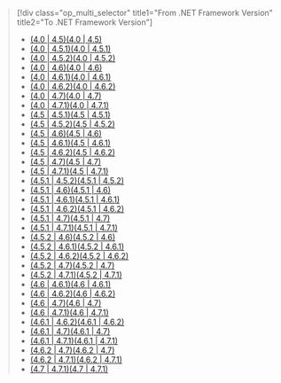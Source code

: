 > [!div class="op_multi_selector" title1="From .NET Framework Version" title2="To .NET Framework Version"]
> - [<span data-ttu-id="d90e7-101">(4.0 | 4.5)</span><span class="sxs-lookup"><span data-stu-id="d90e7-101">(4.0 | 4.5)</span></span>](~/docs/framework/migration-guide/retargeting/4.0-4.5.md)
> - [<span data-ttu-id="d90e7-102">(4.0 | 4.5.1)</span><span class="sxs-lookup"><span data-stu-id="d90e7-102">(4.0 | 4.5.1)</span></span>](~/docs/framework/migration-guide/retargeting/4.0-4.5.1.md)
> - [<span data-ttu-id="d90e7-103">(4.0 | 4.5.2)</span><span class="sxs-lookup"><span data-stu-id="d90e7-103">(4.0 | 4.5.2)</span></span>](~/docs/framework/migration-guide/retargeting/4.0-4.5.2.md)
> - [<span data-ttu-id="d90e7-104">(4.0 | 4.6)</span><span class="sxs-lookup"><span data-stu-id="d90e7-104">(4.0 | 4.6)</span></span>](~/docs/framework/migration-guide/retargeting/4.0-4.6.md)
> - [<span data-ttu-id="d90e7-105">(4.0 | 4.6.1)</span><span class="sxs-lookup"><span data-stu-id="d90e7-105">(4.0 | 4.6.1)</span></span>](~/docs/framework/migration-guide/retargeting/4.0-4.6.1.md)
> - [<span data-ttu-id="d90e7-106">(4.0 | 4.6.2)</span><span class="sxs-lookup"><span data-stu-id="d90e7-106">(4.0 | 4.6.2)</span></span>](~/docs/framework/migration-guide/retargeting/4.0-4.6.2.md)
> - [<span data-ttu-id="d90e7-107">(4.0 | 4.7)</span><span class="sxs-lookup"><span data-stu-id="d90e7-107">(4.0 | 4.7)</span></span>](~/docs/framework/migration-guide/retargeting/4.0-4.7.md)
> - [<span data-ttu-id="d90e7-108">(4.0 | 4.7.1)</span><span class="sxs-lookup"><span data-stu-id="d90e7-108">(4.0 | 4.7.1)</span></span>](~/docs/framework/migration-guide/retargeting/4.0-4.7.1.md)
> - [<span data-ttu-id="d90e7-109">(4.5 | 4.5.1)</span><span class="sxs-lookup"><span data-stu-id="d90e7-109">(4.5 | 4.5.1)</span></span>](~/docs/framework/migration-guide/retargeting/4.5-4.5.1.md)
> - [<span data-ttu-id="d90e7-110">(4.5 | 4.5.2)</span><span class="sxs-lookup"><span data-stu-id="d90e7-110">(4.5 | 4.5.2)</span></span>](~/docs/framework/migration-guide/retargeting/4.5-4.5.2.md)
> - [<span data-ttu-id="d90e7-111">(4.5 | 4.6)</span><span class="sxs-lookup"><span data-stu-id="d90e7-111">(4.5 | 4.6)</span></span>](~/docs/framework/migration-guide/retargeting/4.5-4.6.md)
> - [<span data-ttu-id="d90e7-112">(4.5 | 4.6.1)</span><span class="sxs-lookup"><span data-stu-id="d90e7-112">(4.5 | 4.6.1)</span></span>](~/docs/framework/migration-guide/retargeting/4.5-4.6.1.md)
> - [<span data-ttu-id="d90e7-113">(4.5 | 4.6.2)</span><span class="sxs-lookup"><span data-stu-id="d90e7-113">(4.5 | 4.6.2)</span></span>](~/docs/framework/migration-guide/retargeting/4.5-4.6.2.md)
> - [<span data-ttu-id="d90e7-114">(4.5 | 4.7)</span><span class="sxs-lookup"><span data-stu-id="d90e7-114">(4.5 | 4.7)</span></span>](~/docs/framework/migration-guide/retargeting/4.5-4.7.md)
> - [<span data-ttu-id="d90e7-115">(4.5 | 4.7.1)</span><span class="sxs-lookup"><span data-stu-id="d90e7-115">(4.5 | 4.7.1)</span></span>](~/docs/framework/migration-guide/retargeting/4.5-4.7.1.md)
> - [<span data-ttu-id="d90e7-116">(4.5.1 | 4.5.2)</span><span class="sxs-lookup"><span data-stu-id="d90e7-116">(4.5.1 | 4.5.2)</span></span>](~/docs/framework/migration-guide/retargeting/4.5.1-4.5.2.md)
> - [<span data-ttu-id="d90e7-117">(4.5.1 | 4.6)</span><span class="sxs-lookup"><span data-stu-id="d90e7-117">(4.5.1 | 4.6)</span></span>](~/docs/framework/migration-guide/retargeting/4.5.1-4.6.md)
> - [<span data-ttu-id="d90e7-118">(4.5.1 | 4.6.1)</span><span class="sxs-lookup"><span data-stu-id="d90e7-118">(4.5.1 | 4.6.1)</span></span>](~/docs/framework/migration-guide/retargeting/4.5.1-4.6.1.md)
> - [<span data-ttu-id="d90e7-119">(4.5.1 | 4.6.2)</span><span class="sxs-lookup"><span data-stu-id="d90e7-119">(4.5.1 | 4.6.2)</span></span>](~/docs/framework/migration-guide/retargeting/4.5.1-4.6.2.md)
> - [<span data-ttu-id="d90e7-120">(4.5.1 | 4.7)</span><span class="sxs-lookup"><span data-stu-id="d90e7-120">(4.5.1 | 4.7)</span></span>](~/docs/framework/migration-guide/retargeting/4.5.1-4.7.md)
> - [<span data-ttu-id="d90e7-121">(4.5.1 | 4.7.1)</span><span class="sxs-lookup"><span data-stu-id="d90e7-121">(4.5.1 | 4.7.1)</span></span>](~/docs/framework/migration-guide/retargeting/4.5.1-4.7.1.md)
> - [<span data-ttu-id="d90e7-122">(4.5.2 | 4.6)</span><span class="sxs-lookup"><span data-stu-id="d90e7-122">(4.5.2 | 4.6)</span></span>](~/docs/framework/migration-guide/retargeting/4.5.2-4.6.md)
> - [<span data-ttu-id="d90e7-123">(4.5.2 | 4.6.1)</span><span class="sxs-lookup"><span data-stu-id="d90e7-123">(4.5.2 | 4.6.1)</span></span>](~/docs/framework/migration-guide/retargeting/4.5.2-4.6.1.md)
> - [<span data-ttu-id="d90e7-124">(4.5.2 | 4.6.2)</span><span class="sxs-lookup"><span data-stu-id="d90e7-124">(4.5.2 | 4.6.2)</span></span>](~/docs/framework/migration-guide/retargeting/4.5.2-4.6.2.md)
> - [<span data-ttu-id="d90e7-125">(4.5.2 | 4.7)</span><span class="sxs-lookup"><span data-stu-id="d90e7-125">(4.5.2 | 4.7)</span></span>](~/docs/framework/migration-guide/retargeting/4.5.2-4.7.md)
> - [<span data-ttu-id="d90e7-126">(4.5.2 | 4.7.1)</span><span class="sxs-lookup"><span data-stu-id="d90e7-126">(4.5.2 | 4.7.1)</span></span>](~/docs/framework/migration-guide/retargeting/4.5.2-4.7.1.md)
> - [<span data-ttu-id="d90e7-127">(4.6 | 4.6.1)</span><span class="sxs-lookup"><span data-stu-id="d90e7-127">(4.6 | 4.6.1)</span></span>](~/docs/framework/migration-guide/retargeting/4.6-4.6.1.md)
> - [<span data-ttu-id="d90e7-128">(4.6 | 4.6.2)</span><span class="sxs-lookup"><span data-stu-id="d90e7-128">(4.6 | 4.6.2)</span></span>](~/docs/framework/migration-guide/retargeting/4.6-4.6.2.md)
> - [<span data-ttu-id="d90e7-129">(4.6 | 4.7)</span><span class="sxs-lookup"><span data-stu-id="d90e7-129">(4.6 | 4.7)</span></span>](~/docs/framework/migration-guide/retargeting/4.6-4.7.md)
> - [<span data-ttu-id="d90e7-130">(4.6 | 4.7.1)</span><span class="sxs-lookup"><span data-stu-id="d90e7-130">(4.6 | 4.7.1)</span></span>](~/docs/framework/migration-guide/retargeting/4.6-4.7.1.md)
> - [<span data-ttu-id="d90e7-131">(4.6.1 | 4.6.2)</span><span class="sxs-lookup"><span data-stu-id="d90e7-131">(4.6.1 | 4.6.2)</span></span>](~/docs/framework/migration-guide/retargeting/4.6.1-4.6.2.md)
> - [<span data-ttu-id="d90e7-132">(4.6.1 | 4.7)</span><span class="sxs-lookup"><span data-stu-id="d90e7-132">(4.6.1 | 4.7)</span></span>](~/docs/framework/migration-guide/retargeting/4.6.1-4.7.md)
> - [<span data-ttu-id="d90e7-133">(4.6.1 | 4.7.1)</span><span class="sxs-lookup"><span data-stu-id="d90e7-133">(4.6.1 | 4.7.1)</span></span>](~/docs/framework/migration-guide/retargeting/4.6.1-4.7.1.md)
> - [<span data-ttu-id="d90e7-134">(4.6.2 | 4.7)</span><span class="sxs-lookup"><span data-stu-id="d90e7-134">(4.6.2 | 4.7)</span></span>](~/docs/framework/migration-guide/retargeting/4.6.2-4.7.md)
> - [<span data-ttu-id="d90e7-135">(4.6.2 | 4.7.1)</span><span class="sxs-lookup"><span data-stu-id="d90e7-135">(4.6.2 | 4.7.1)</span></span>](~/docs/framework/migration-guide/retargeting/4.6.2-4.7.1.md)
> - [<span data-ttu-id="d90e7-136">(4.7 | 4.7.1)</span><span class="sxs-lookup"><span data-stu-id="d90e7-136">(4.7 | 4.7.1)</span></span>](~/docs/framework/migration-guide/retargeting/4.7-4.7.1.md)

